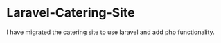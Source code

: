 # Laravel-Catering-Site
I have migrated the catering site to use laravel and add php functionality.

